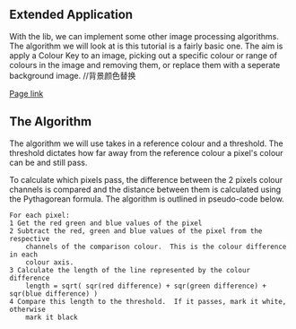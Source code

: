 ## Extended Application

With the lib, we can implement some other image processing algorithms. The algorithm we will look at is this tutorial is a fairly basic one. The aim is apply a Colour Key to an image, picking out a specific colour or range of colours in the image and removing them, or replace them with a seperate background image. //背景颜色替换

[Page link](http://www.cl.cam.ac.uk/projects/raspberrypi/tutorials/image-processing/colour_key.html)

## The Algorithm

The algorithm we will use takes in a reference colour and a threshold. The threshold dictates how far away from the reference colour a pixel's colour can be and still pass.

To calculate which pixels pass, the difference between the 2 pixels colour channels is compared and the distance between them is calculated using the Pythagorean formula. The algorithm is outlined in pseudo-code below.

```
For each pixel:
1 Get the red green and blue values of the pixel
2 Subtract the red, green and blue values of the pixel from the respective
	channels of the comparison colour.  This is the colour difference in each
	colour axis.
3 Calculate the length of the line represented by the colour difference
	length = sqrt( sqr(red difference) + sqr(green difference) + sqr(blue difference) )
4 Compare this length to the threshold.  If it passes, mark it white, otherwise
	mark it black
```